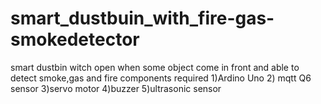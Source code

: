 # smart_dustbuin_with_fire-gas-smokedetector
smart dustbin witch open when some object come in front and able to detect smoke,gas and fire components required 1)Ardino Uno 2) mqtt Q6 sensor 3)servo motor 4)buzzer 5)ultrasonic sensor
